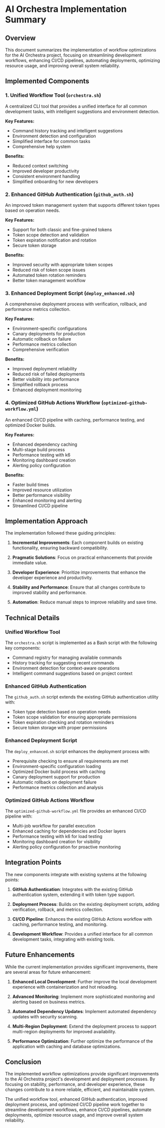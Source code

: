 # AI Orchestra Implementation Summary

## Overview

This document summarizes the implementation of workflow optimizations for the AI Orchestra project, focusing on streamlining development workflows, enhancing CI/CD pipelines, automating deployments, optimizing resource usage, and improving overall system reliability.

## Implemented Components

### 1. Unified Workflow Tool (`orchestra.sh`)

A centralized CLI tool that provides a unified interface for all common development tasks, with intelligent suggestions and environment detection.

**Key Features:**
- Command history tracking and intelligent suggestions
- Environment detection and configuration
- Simplified interface for common tasks
- Comprehensive help system

**Benefits:**
- Reduced context switching
- Improved developer productivity
- Consistent environment handling
- Simplified onboarding for new developers

### 2. Enhanced GitHub Authentication (`github_auth.sh`)

An improved token management system that supports different token types based on operation needs.

**Key Features:**
- Support for both classic and fine-grained tokens
- Token scope detection and validation
- Token expiration notification and rotation
- Secure token storage

**Benefits:**
- Improved security with appropriate token scopes
- Reduced risk of token scope issues
- Automated token rotation reminders
- Better token management workflow

### 3. Enhanced Deployment Script (`deploy_enhanced.sh`)

A comprehensive deployment process with verification, rollback, and performance metrics collection.

**Key Features:**
- Environment-specific configurations
- Canary deployments for production
- Automatic rollback on failure
- Performance metrics collection
- Comprehensive verification

**Benefits:**
- Improved deployment reliability
- Reduced risk of failed deployments
- Better visibility into performance
- Simplified rollback process
- Enhanced deployment monitoring

### 4. Optimized GitHub Actions Workflow (`optimized-github-workflow.yml`)

An enhanced CI/CD pipeline with caching, performance testing, and optimized Docker builds.

**Key Features:**
- Enhanced dependency caching
- Multi-stage build process
- Performance testing with k6
- Monitoring dashboard creation
- Alerting policy configuration

**Benefits:**
- Faster build times
- Improved resource utilization
- Better performance visibility
- Enhanced monitoring and alerting
- Streamlined CI/CD pipeline

## Implementation Approach

The implementation followed these guiding principles:

1. **Incremental Improvements**: Each component builds on existing functionality, ensuring backward compatibility.

2. **Pragmatic Solutions**: Focus on practical enhancements that provide immediate value.

3. **Developer Experience**: Prioritize improvements that enhance the developer experience and productivity.

4. **Stability and Performance**: Ensure that all changes contribute to improved stability and performance.

5. **Automation**: Reduce manual steps to improve reliability and save time.

## Technical Details

### Unified Workflow Tool

The `orchestra.sh` script is implemented as a Bash script with the following key components:

- Command registry for managing available commands
- History tracking for suggesting recent commands
- Environment detection for context-aware operations
- Intelligent command suggestions based on project context

### Enhanced GitHub Authentication

The `github_auth.sh` script extends the existing GitHub authentication utility with:

- Token type detection based on operation needs
- Token scope validation for ensuring appropriate permissions
- Token expiration checking and rotation reminders
- Secure token storage with proper permissions

### Enhanced Deployment Script

The `deploy_enhanced.sh` script enhances the deployment process with:

- Prerequisite checking to ensure all requirements are met
- Environment-specific configuration loading
- Optimized Docker build process with caching
- Canary deployment support for production
- Automatic rollback on deployment failure
- Performance metrics collection and analysis

### Optimized GitHub Actions Workflow

The `optimized-github-workflow.yml` file provides an enhanced CI/CD pipeline with:

- Multi-job workflow for parallel execution
- Enhanced caching for dependencies and Docker layers
- Performance testing with k6 for load testing
- Monitoring dashboard creation for visibility
- Alerting policy configuration for proactive monitoring

## Integration Points

The new components integrate with existing systems at the following points:

1. **GitHub Authentication**: Integrates with the existing GitHub authentication system, extending it with token type support.

2. **Deployment Process**: Builds on the existing deployment scripts, adding verification, rollback, and metrics collection.

3. **CI/CD Pipeline**: Enhances the existing GitHub Actions workflow with caching, performance testing, and monitoring.

4. **Development Workflow**: Provides a unified interface for all common development tasks, integrating with existing tools.

## Future Enhancements

While the current implementation provides significant improvements, there are several areas for future enhancement:

1. **Enhanced Local Development**: Further improve the local development experience with containerization and hot reloading.

2. **Advanced Monitoring**: Implement more sophisticated monitoring and alerting based on business metrics.

3. **Automated Dependency Updates**: Implement automated dependency updates with security scanning.

4. **Multi-Region Deployment**: Extend the deployment process to support multi-region deployments for improved availability.

5. **Performance Optimization**: Further optimize the performance of the application with caching and database optimizations.

## Conclusion

The implemented workflow optimizations provide significant improvements to the AI Orchestra project's development and deployment processes. By focusing on stability, performance, and developer experience, these changes contribute to a more reliable, efficient, and maintainable system.

The unified workflow tool, enhanced GitHub authentication, improved deployment process, and optimized CI/CD pipeline work together to streamline development workflows, enhance CI/CD pipelines, automate deployments, optimize resource usage, and improve overall system reliability.
